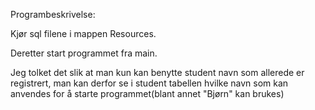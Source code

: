 Programbeskrivelse:

Kjør sql filene i mappen Resources.

Deretter start programmet fra main.

Jeg tolket det slik at man kun kan benytte student navn som allerede er registrert, man kan derfor se i student tabellen hvilke navn som kan anvendes for å starte programmet(blant annet "Bjørn" kan brukes)
